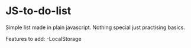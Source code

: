 # JS-to-do-list
Simple list made in plain javascript. Nothing special just practising basics.

Features to add:
-LocalStorage
